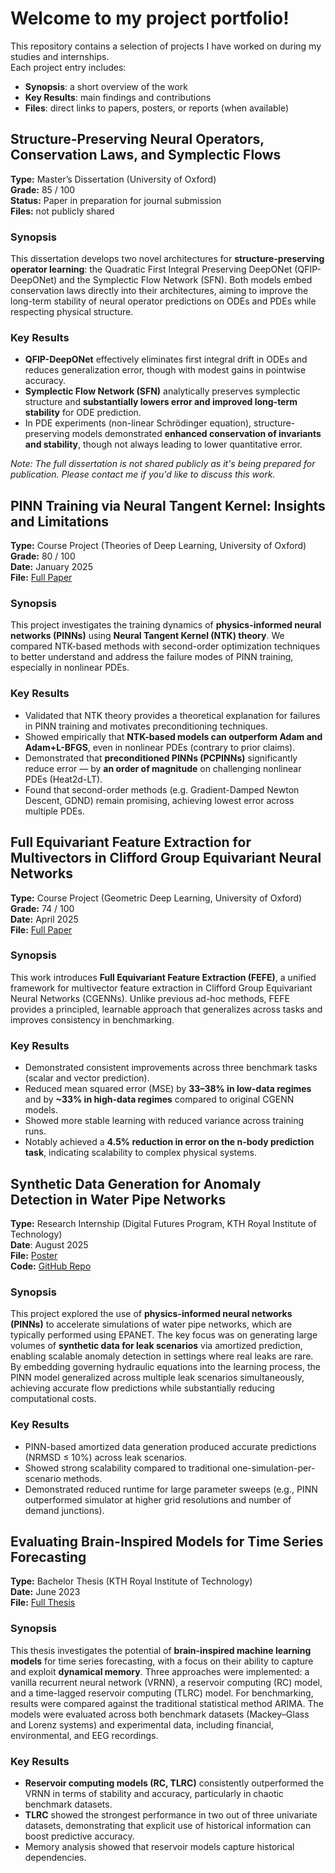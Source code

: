 # Welcome to my project portfolio! 

This repository contains a selection of projects I have worked on during my studies and internships.  
Each project entry includes:
- **Synopsis**: a short overview of the work  
- **Key Results**: main findings and contributions  
- **Files**: direct links to papers, posters, or reports (when available)  

## Structure-Preserving Neural Operators, Conservation Laws, and Symplectic Flows

**Type:** Master’s Dissertation (University of Oxford)  
**Grade:** 85 / 100  
**Status:** Paper in preparation for journal submission  
**Files:** not publicly shared

### Synopsis
This dissertation develops two novel architectures for **structure-preserving operator learning**: the Quadratic First Integral Preserving DeepONet (QFIP-DeepONet) and the Symplectic Flow Network (SFN). Both models embed conservation laws directly into their architectures, aiming to improve the long-term stability of neural operator predictions on ODEs and PDEs while respecting physical structure.

### Key Results
- **QFIP-DeepONet** effectively eliminates first integral drift in ODEs and reduces generalization error, though with modest gains in pointwise accuracy.  
- **Symplectic Flow Network (SFN)** analytically preserves symplectic structure and **substantially lowers error and improved long-term stability** for ODE prediction.
- In PDE experiments (non-linear Schrödinger equation), structure-preserving models demonstrated **enhanced conservation of invariants and stability**, though not always leading to lower quantitative error.  

*Note: The full dissertation is not shared publicly as it's being prepared for publication. Please contact me if you'd like to discuss this work.*

## PINN Training via Neural Tangent Kernel: Insights and Limitations

**Type:** Course Project (Theories of Deep Learning, University of Oxford)  
**Grade:** 80 / 100  
**Date:** January 2025  
**File:** [Full Paper](NeuralTangentKernel.pdf)

### Synopsis
This project investigates the training dynamics of **physics-informed neural networks (PINNs)** using **Neural Tangent Kernel (NTK) theory**. We compared NTK-based methods with second-order optimization techniques to better understand and address the failure modes of PINN training, especially in nonlinear PDEs.


### Key Results
- Validated that NTK theory provides a theoretical explanation for failures in PINN training and motivates preconditioning techniques.  
- Showed empirically that **NTK-based models can outperform Adam and Adam+L-BFGS**, even in nonlinear PDEs (contrary to prior claims).  
- Demonstrated that **preconditioned PINNs (PCPINNs)** significantly reduce error — by **an order of magnitude** on challenging nonlinear PDEs (Heat2d-LT).  
- Found that second-order methods (e.g. Gradient-Damped Newton Descent, GDND) remain promising, achieving lowest error across multiple PDEs.

## Full Equivariant Feature Extraction for Multivectors in Clifford Group Equivariant Neural Networks

**Type:** Course Project (Geometric Deep Learning, University of Oxford)  
**Grade:** 74 / 100  
**Date:** April 2025  
**File:** [Full Paper](FEFE-CGENN.pdf)

### Synopsis
This work introduces **Full Equivariant Feature Extraction (FEFE)**, a unified framework for multivector feature extraction in Clifford Group Equivariant Neural Networks (CGENNs). Unlike previous ad-hoc methods, FEFE provides a principled, learnable approach that generalizes across tasks and improves consistency in benchmarking.

### Key Results
- Demonstrated consistent improvements across three benchmark tasks (scalar and vector prediction).  
- Reduced mean squared error (MSE) by **33–38% in low-data regimes** and by **~33% in high-data regimes** compared to original CGENN models.  
- Showed more stable learning with reduced variance across training runs.  
- Notably achieved a **4.5% reduction in error on the n-body prediction task**, indicating scalability to complex physical systems.  

## Synthetic Data Generation for Anomaly Detection in Water Pipe Networks

**Type:** Research Internship (Digital Futures Program, KTH Royal Institute of Technology)  
**Date**: August 2025  
**File:** [Poster](SyntheticDataGeneration.pdf)  
**Code:** [GitHub Repo](https://github.com/johanslettengren/synthetic-anomaly-generation)

### Synopsis
This project explored the use of **physics-informed neural networks (PINNs)** to accelerate simulations of water pipe networks, which are typically performed using EPANET. The key focus was on generating large volumes of **synthetic data for leak scenarios** via amortized prediction, enabling scalable anomaly detection in settings where real leaks are rare. By embedding governing hydraulic equations into the learning process, the PINN model generalized across multiple leak scenarios simultaneously, achieving accurate flow predictions while substantially reducing computational costs.

### Key Results
- PINN-based amortized data generation produced accurate predictions (NRMSD ≤ 10%) across leak scenarios.  
- Showed strong scalability compared to traditional one-simulation-per-scenario methods.  
- Demonstrated reduced runtime for large parameter sweeps (e.g., PINN outperformed simulator at higher grid resolutions and number of demand junctions).

## Evaluating Brain-Inspired Models for Time Series Forecasting

**Type:** Bachelor Thesis (KTH Royal Institute of Technology)  
**Date:** June 2023  
**File:** [Full Thesis](BachelorThesis.pdf)  

### Synopsis
This thesis investigates the potential of **brain-inspired machine learning models** for time series forecasting, with a focus on their ability to capture and exploit **dynamical memory**. Three approaches were implemented: a vanilla recurrent neural network (VRNN), a reservoir computing (RC) model, and a time-lagged reservoir computing (TLRC) model. For benchmarking, results were compared against the traditional statistical method ARIMA. The models were evaluated across both benchmark datasets (Mackey–Glass and Lorenz systems) and experimental data, including financial, environmental, and EEG recordings.  

### Key Results
- **Reservoir computing models (RC, TLRC)** consistently outperformed the VRNN in terms of stability and accuracy, particularly in chaotic benchmark datasets.  
- **TLRC** showed the strongest performance in two out of three univariate datasets, demonstrating that explicit use of historical information can boost predictive accuracy.  
- Memory analysis showed that reservoir models capture historical dependencies.  
